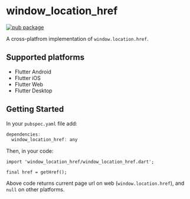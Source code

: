 # window_location_href
[![pub package](https://img.shields.io/pub/v/window_location_href.svg)](https://pub.dartlang.org/packages/window_location_href)

A cross-platfrom implementation of `window.location.href`.

## Supported platforms
* Flutter Android
* Flutter iOS
* Flutter Web
* Flutter Desktop

## Getting Started
In your `pubspec.yaml` file add:

```dart
dependencies:
  window_location_href: any
```
Then, in your code:
```
import 'window_location_href/window_location_href.dart';

final href = getHref();
```

Above code returns current page url on web (`window.location.href`), and `null` on other platforms.
